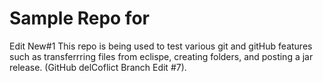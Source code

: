 # Sample Repo for 
Edit New#1
This repo is being used to test various git and gitHub features such as transferrring files from eclispe,
creating folders, and posting a jar release. (GitHub delCoflict Branch Edit #7). 

